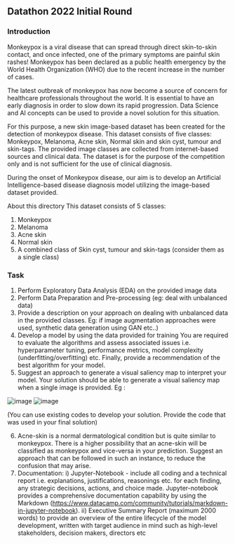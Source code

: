 ## Datathon 2022 Initial Round

### <b>Introduction</b>

Monkeypox is a viral disease that can spread through direct skin-to-skin contact, and once infected, one 
of the primary symptoms are painful skin rashes! Monkeypox has been declared as a public health 
emergency by the World Health Organization (WHO) due to the recent increase in the number of cases.

The latest outbreak of monkeypox has now become a source of concern for healthcare professionals 
throughout the world. It is essential to have an early diagnosis in order to slow down its rapid 
progression. Data Science and AI concepts can be used to provide a novel solution for this situation. 

For this purpose, a new skin image-based dataset has been created for the detection of monkeypox 
disease. This dataset consists of five classes: Monkeypox, Melanoma, Acne skin, Normal skin and skin 
cyst, tumour and skin-tags. The provided image classes are collected from internet-based sources and 
clinical data. The dataset is for the purpose of the competition only and is not sufficient for the use of 
clinical diagnosis. 

During the onset of Monkeypox disease, our aim is to develop an Artificial Intelligence-based disease 
diagnosis model utilizing the image-based dataset provided.

About this directory 
This dataset consists of 5 classes:
1. Monkeypox
2. Melanoma 
3. Acne skin 
4. Normal skin 
5. A combined class of Skin cyst, tumour and skin-tags (consider them as a single class)

### <b>Task</b>

1) Perform Exploratory Data Analysis (EDA) on the provided image data
2) Perform Data Preparation and Pre-processing (eg: deal with unbalanced data)
3) Provide a description on your approach on dealing with unbalanced data in the provided classes. Eg: 
if image augmentation approaches were used, synthetic data generation using GAN etc..)
4) Develop a model by using the data provided for training
You are required to evaluate the algorithms and assess associated issues i.e. hyperparameter tuning, 
performance metrics, model complexity (underfitting/overfitting) etc. 
Finally, provide a recommendation of the best algorithm for your model. 
5) Suggest an approach to generate a visual saliency map to interpret your model. 
Your solution should be able to generate a visual saliency map when a single image is provided.
Eg : 


![image](https://user-images.githubusercontent.com/23092020/211257650-337c07c7-82c0-47fd-8036-a5e77b3e4baf.png)
![image](https://user-images.githubusercontent.com/23092020/211257791-8062ac0f-0a0a-43da-b431-08fe553a2951.png)

(You can use existing codes to develop your solution. Provide the code that was used in your final 
solution)

6) Acne-skin is a normal dermatological condition but is quite similar to monkeypox. There is a higher 
possibility that an acne-skin will be classified as monkeypox and vice-versa in your prediction. Suggest an 
approach that can be followed in such an instance, to reduce the confusion that may arise.
7) Documentation:
i) Jupyter-Notebook - include all coding and a technical report i.e. explanations, justifications, 
reasonings etc. for each finding, any strategic decisions, actions, and choice made. 
Jupyter-notebook provides a comprehensive documentation capability by using the Markdown 
(https://www.datacamp.com/community/tutorials/markdown-in-jupyter-notebook).
ii) Executive Summary Report (maximum 2000 words) to provide an overview of the entire lifecycle 
of the model development, written with target audience in mind such as high-level stakeholders, 
decision makers, directors etc
